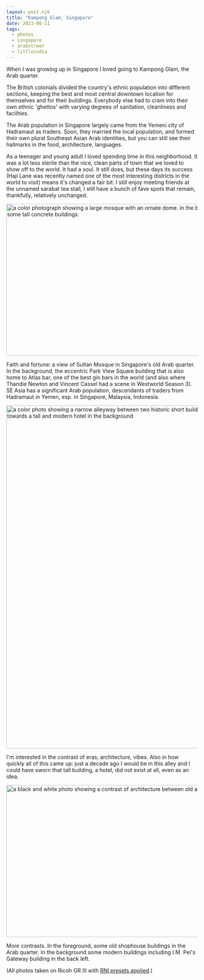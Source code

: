```yaml
---
layout: post.njk
title: "Kampong Glam, Singapore"
date: 2023-06-11
tags:
  - photos
  - singapore
  - arabstreet
  - littleindia
---
```

When I was growing up in Singapore I loved going to Kampong Glam, the Arab quarter.

The British colonials divided the country's ethnic population into different sections, keeping the best and most central downtown location for themselves and for their buildings. Everybody else had to cram into their own ethnic 'ghettos' with varying degrees of sanitation, cleanliness and facilities.

The Arab population in Singapore largely came from the Yemeni city of Hadramaut as traders. Soon, they married the local population, and formed their own plural Southeast Asian Arab identities, but you can still see their hallmarks in the food, architecture, languages. 

As a teenager and young adult I loved spending time in this neighborhood. It was a lot less sterile than the nice, clean parts of town that we loved to show off to the world. It had a soul. It still does, but these days its success (Haji Lane was recently named one of the most interesting districts in the world to visit) means it's changed a fair bit. I still enjoy meeting friends at the unnamed sarabat tea stall, I still have a bunch of fave spots that remain, thankfully, relatively unchanged. 

<img src="/img/e17545d4f8.jpg" width="600" height="399" alt="a color photograph showing a large mosque with an ornate dome. in the background, some tall concrete buildings." />

Faith and fortune: a view of Sultan Mosque in Singapore's old Arab quarter. In the background, the eccentric Park View Square building that is also home to Atlas bar, one of the best gin bars in the world (and also where Thandie Newton and Vincent Cassel had a scene in Westworld Season 3). SE Asia has a significant Arab  population, descendants of traders from Hadramaut in Yemen, esp. in Singapore, Malaysia, Indonesia.

<img src="/img/0e9024e4d0.jpg" width="600" height="900" alt="a color photo showing a narrow alleyway between two historic short buildings leading towards a tall and modern hotel in the background" />

I'm interested in the contrast of eras, architecture, vibes. Also in how quickly all of this came up: just a decade ago I would be in this alley and I could have sworn that tall building, a hotel, did not exist at all, even as an idea.

<img src="/img/09df7ee438.jpg" width="600" height="399" alt="a black and white photo showing a contrast of architecture between old and new" />

More contrasts. In the foreground, some old shophouse buildings in the Arab quarter. In the background some modern buildings including I.M. Pei's Gateway building in the back left.

(All photos taken on Ricoh GR III with [RNI presets applied](https://reallyniceimages.com).)
